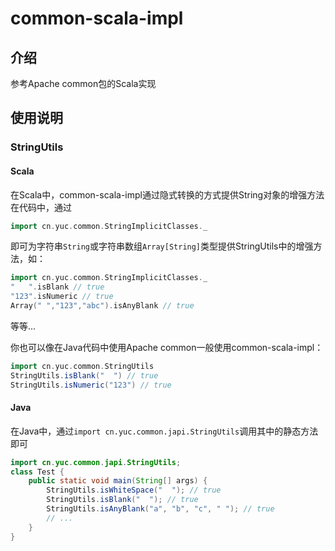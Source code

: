 # common-scala-impl

## 介绍
参考Apache common包的Scala实现

## 使用说明
### StringUtils
#### Scala
在Scala中，common-scala-impl通过隐式转换的方式提供String对象的增强方法
在代码中，通过
```scala
import cn.yuc.common.StringImplicitClasses._
```
即可为字符串`String`或字符串数组`Array[String]`类型提供StringUtils中的增强方法，如：
```scala
import cn.yuc.common.StringImplicitClasses._
"   ".isBlank // true
"123".isNumeric // true
Array(" ","123","abc").isAnyBlank // true
```
等等...

你也可以像在Java代码中使用Apache common一般使用common-scala-impl：
```scala
import cn.yuc.common.StringUtils
StringUtils.isBlank("  ") // true
StringUtils.isNumeric("123") // true
```
#### Java
在Java中，通过`import cn.yuc.common.japi.StringUtils`调用其中的静态方法即可
```java
import cn.yuc.common.japi.StringUtils;
class Test {
    public static void main(String[] args) {
        StringUtils.isWhiteSpace("  "); // true
        StringUtils.isBlank("  "); // true
        StringUtils.isAnyBlank("a", "b", "c", " "); // true
        // ...
    }
}
```